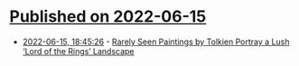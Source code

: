 # [Published on 2022-06-15](index.md)

* [2022-06-15, 18:45:26](https://news.ycombinator.com/item?id=31757452) - [Rarely Seen Paintings by Tolkien Portray a Lush ‘Lord of the Rings’ Landscape](https://www.smithsonianmag.com/smart-news/jrr-tolkiens-estate-publishes-rare-lord-of-the-rings-paintings-and-maps-online-180979674/)
